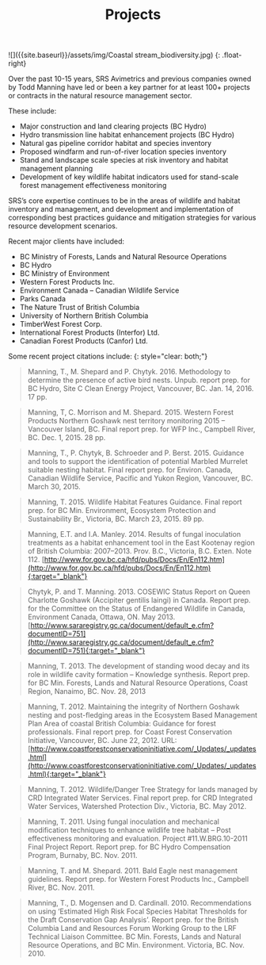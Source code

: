 ﻿---
layout: default
title: Projects
id: projects-page
description: Over the past 10-15 years, SRS Avimetrics and previous companies owned by Todd Manning have led or been a key partner for at least 100+ projects or contracts in the natural resource management sector.
permalink: /projects
---

![]({{site.baseurl}}/assets/img/Coastal stream_biodiversity.jpg)
{: .float-right}

Over the past 10-15 years, SRS Avimetrics and previous companies owned by Todd Manning have led or been a key partner for at least 100+ projects or contracts in the natural resource management sector. 

These include:

* Major construction and land clearing projects (BC Hydro)
* Hydro transmission line habitat enhancement projects (BC Hydro)
* Natural gas pipeline corridor habitat and species inventory
* Proposed windfarm and run-of-river location species inventory
* Stand and landscape scale species at risk inventory and habitat management planning
* Development of key wildlife habitat indicators used for stand-scale forest management effectiveness monitoring

SRS’s core expertise continues to be in the areas of wildlife and habitat inventory and management, and development and implementation of corresponding best practices guidance and mitigation strategies for various resource development scenarios.

Recent major clients have included:

 * BC Ministry of Forests, Lands and Natural Resource Operations
 * BC Hydro
 * BC Ministry of Environment
 * Western Forest Products Inc.
 * Environment Canada – Canadian Wildlife Service
 * Parks Canada
 * The Nature Trust of British Columbia 
 * University of Northern British Columbia
 * TimberWest Forest Corp.
 * International Forest Products (Interfor) Ltd. 
 * Canadian Forest Products (Canfor) Ltd.

Some recent project citations include:
{: style="clear: both;"}

> Manning, T., M. Shepard and P. Chytyk. 2016. Methodology to determine the presence of active bird nests. Unpub. report prep. for BC Hydro, Site C Clean Energy Project, Vancouver, BC. Jan. 14, 2016. 17 pp.

> Manning, T, C. Morrison and M. Shepard. 2015. Western Forest Products Northern Goshawk nest territory monitoring 2015 – Vancouver Island, BC. Final report prep. for WFP Inc., Campbell River, BC. Dec. 1, 2015. 28 pp.

> Manning, T., P. Chytyk, B. Schroeder and P. Berst. 2015. Guidance and tools to support the identification of potential Marbled Murrelet suitable nesting habitat. Final report prep. for Environ. Canada, Canadian Wildlife Service, Pacific and Yukon Region, Vancouver, BC. March 30, 2015.

> Manning, T. 2015. Wildlife Habitat Features Guidance. Final report prep. for BC Min. Environment, Ecosystem Protection and Sustainability Br., Victoria, BC. March 23, 2015. 89 pp.

> Manning, E.T. and I.A. Manley. 2014. Results of fungal inoculation treatments as a habitat enhancement tool in the East Kootenay region of British Columbia: 2007–2013. Prov. B.C., Victoria, B.C. Exten. Note 112. [http://www.for.gov.bc.ca/hfd/pubs/Docs/En/En112.htm](http://www.for.gov.bc.ca/hfd/pubs/Docs/En/En112.htm){:target="_blank"}

> Chytyk, P. and T. Manning. 2013. COSEWIC Status Report on Queen Charlotte Goshawk (Accipiter gentilis laingi) in Canada.  Report prep. for the Committee on the Status of Endangered Wildlife in Canada, Environment Canada, Ottawa, ON.  May 2013. [http://www.sararegistry.gc.ca/document/default_e.cfm?documentID=751](http://www.sararegistry.gc.ca/document/default_e.cfm?documentID=751){:target="_blank"}

> Manning, T. 2013. The development of standing wood decay and its role in wildlife cavity formation – Knowledge synthesis. Report prep. for BC Min. Forests, Lands and Natural Resource Operations, Coast Region, Nanaimo, BC. Nov. 28, 2013

> Manning, T. 2012. Maintaining the integrity of Northern Goshawk nesting and post-fledging areas in the Ecosystem Based Management Plan Area of coastal British Columbia: Guidance for forest professionals. Final report prep. for Coast Forest Conservation Initiative, Vancouver, BC. June 22, 2012. URL: [http://www.coastforestconservationinitiative.com/_Updates/_updates.html](http://www.coastforestconservationinitiative.com/_Updates/_updates.html){:target="_blank"}

> Manning, T. 2012. Wildlife/Danger Tree Strategy for lands managed by CRD Integrated Water Services. Final report prep. for CRD Integrated Water Services, Watershed Protection Div., Victoria, BC. May 2012.

> Manning, T. 2011. Using fungal inoculation and mechanical modification techniques to enhance wildlife tree habitat – Post effectiveness monitoring and evaluation. Project #11.W.BRG.10-2011 Final Project Report. Report prep. for BC Hydro Compensation Program, Burnaby, BC. Nov. 2011.

> Manning, T. and M. Shepard. 2011. Bald Eagle nest management guidelines. Report prep. for Western Forest Products Inc., Campbell River, BC. Nov. 2011.

> Manning, T., D. Mogensen and D. Cardinall.  2010. Recommendations on using ‘Estimated High Risk Focal Species Habitat Thresholds for the Draft Conservation Gap Analysis’.  Report prep. for the British Columbia Land and Resources Forum Working Group to the LRF Technical Liaison Committee. BC Min. Forests, Lands and Natural Resource Operations, and BC Min. Environment. Victoria, BC. Nov. 2010.